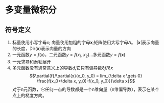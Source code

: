# 多变量微积分
## 符号定义
1. 标量使用小写字母$x$; 向量使用加粗的字母$\boldsymbol{x}$;矩阵使用大写字母$A$。
  $|\boldsymbol{x}|$表示向量的长度，Dir($\boldsymbol{x}$)表示向量的方向
2. 一元函数$y=f(x)$，二元函数$y=f(x_1,x_2)$...多元函数$y=f(\boldsymbol{x})$
3. 一元求导和泰勒展开
4. 多元函数没有通常意义上的导数$d$,它只有偏导数$\partial{f}/\partial{x}$
  $$\partial{f}/\partial{x}(x_0, y_0) = lim_{\delta x \gets 0} \frac{f(x_0+\delta x, y_0)-f(x_0, y_0)}{\delta x}$$
  对于n元函数，它任何一点的导数都是一个n维向量（n维偏导数），表示在某个点上的梯度方向。  